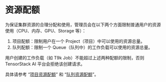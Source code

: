# 资源配额

为保证集群资源的合理分配和使用，管理员会在以下两个方面限制普通用户的资源使用（CPU、内存、GPU、Storage 等）：

1. 项目配额：限制用户在一个 Project（项目）中可以使用的资源总量。
2. 队列配额：限制一个 Queue（队列中）的工作负载可以使用的资源总量。

用户创建的工作负载（如 T9k Job）不能超过上述两种配额的限制，否则 TensorStack AI 平台会拒绝该创建请求。

具体请参考 “[项目资源配额](../security/project.md#资源配额与配额模版)” 和 “[队列资源配额](./queue.md#资源配额)”。
